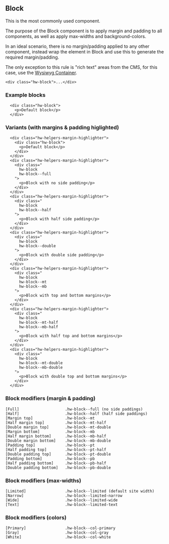 ## Block

This is the most commonly used component.

The purpose of the Block component is to apply margin and padding to all components, as well as apply max-widths and background-colors.

In an ideal scenario, there is no margin/padding applied to any other component, instead wrap the element in Block and use this to generate the required margin/padding.

The only exception to this rule is "rich text" areas from the CMS, for this case, use the [Wysiwyg Container](/Wysiwyg).

```code
<div class="hw-block">...</div>
```

### Example blocks

```html|span-4,plain,light
  <div class="hw-block">
    <p>Default block</p>
  </div>
```

### Variants (with margins & padding higlighted)

```html|span-4,plain,light
  <div class="hw-helpers-margin-highlighter">
    <div class="hw-block">
      <p>Default block</p>
    </div>
  </div>
  <div class="hw-helpers-margin-highlighter">
    <div class="
      hw-block 
      hw-block--full
    ">
      <p>Block with no side padding</p>
    </div>
  </div>
  <div class="hw-helpers-margin-highlighter">
    <div class="
      hw-block 
      hw-block--half
    ">
      <p>Block with half side padding</p>
    </div>
  </div>
  <div class="hw-helpers-margin-highlighter">
    <div class="
      hw-block 
      hw-block--double
    ">
      <p>Block with double side padding</p>
    </div>
  </div>
  <div class="hw-helpers-margin-highlighter">
    <div class="
      hw-block 
      hw-block--mt 
      hw-block--mb
    ">
      <p>Block with top and bottom margins</p>
    </div>
  </div>
  <div class="hw-helpers-margin-highlighter">
    <div class="
      hw-block 
      hw-block--mt-half 
      hw-block--mb-half
    ">
      <p>Block with half top and bottom margins</p>
    </div>
  </div>
  <div class="hw-helpers-margin-highlighter">
    <div class="
      hw-block 
      hw-block--mt-double 
      hw-block--mb-double
    ">
      <p>Block with double top and bottom margins</p>
    </div>
  </div>
```

### Block modifiers (margin & padding)
```code
[Full]                    .hw-block--full (no side paddings)
[Half]                    .hw-block--half (half side paddings)
[Margin top]              .hw-block--mt
[Half margin top]         .hw-block--mt-half
[Double margin top]       .hw-block--mt-double
[Margin bottom]           .hw-block--mb
[Half margin bottom]      .hw-block--mb-half
[Double margin bottom]    .hw-block--mb-double
[Padding top]             .hw-block--pt
[Half padding top]        .hw-block--pt-half
[Double padding top]      .hw-block--pt-double
[Padding bottom]          .hw-block--pb
[Half padding bottom]     .hw-block--pb-half
[Double padding bottom]   .hw-block--pb-double
```

### Block modifiers (max-widths)
```code
[Limited]                 .hw-block--limited (default site width)
[Narrow]                  .hw-block--limited-narrow
[Wide]                    .hw-block--limited-wide
[Text]                    .hw-block--limited-text
```

### Block modifiers (colors)
```code
[Primary]                 .hw-block--col-primary
[Gray]                    .hw-block--col-gray
[White]                   .hw-block--col-white
```
